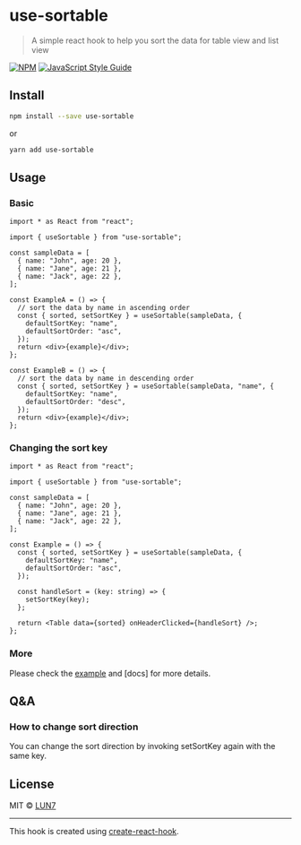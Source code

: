# use-sortable

> A simple react hook to help you sort the data for table view and list view

[![NPM](https://img.shields.io/npm/v/@lun7/use-sortable.svg)](https://www.npmjs.com/package/@lun7/use-sortable) [![JavaScript Style Guide](https://img.shields.io/badge/code_style-standard-brightgreen.svg)](https://standardjs.com)

## Install

```bash
npm install --save use-sortable
```

or

```bash
yarn add use-sortable
```

## Usage

### Basic

```tsx
import * as React from "react";

import { useSortable } from "use-sortable";

const sampleData = [
  { name: "John", age: 20 },
  { name: "Jane", age: 21 },
  { name: "Jack", age: 22 },
];

const ExampleA = () => {
  // sort the data by name in ascending order
  const { sorted, setSortKey } = useSortable(sampleData, {
    defaultSortKey: "name",
    defaultSortOrder: "asc",
  });
  return <div>{example}</div>;
};

const ExampleB = () => {
  // sort the data by name in descending order
  const { sorted, setSortKey } = useSortable(sampleData, "name", {
    defaultSortKey: "name",
    defaultSortOrder: "desc",
  });
  return <div>{example}</div>;
};
```

### Changing the sort key

```tsx
import * as React from "react";

import { useSortable } from "use-sortable";

const sampleData = [
  { name: "John", age: 20 },
  { name: "Jane", age: 21 },
  { name: "Jack", age: 22 },
];

const Example = () => {
  const { sorted, setSortKey } = useSortable(sampleData, {
    defaultSortKey: "name",
    defaultSortOrder: "asc",
  });

  const handleSort = (key: string) => {
    setSortKey(key);
  };

  return <Table data={sorted} onHeaderClicked={handleSort} />;
};
```

### More

Please check the [example](https://github.com/LUN7/use-sortable/example) and [docs] for more details.

## Q&A

### How to change sort direction

You can change the sort direction by invoking setSortKey again with the same key.

## License

MIT © [LUN7](https://github.com/LUN7)

---

This hook is created using [create-react-hook](https://github.com/hermanya/create-react-hook).
